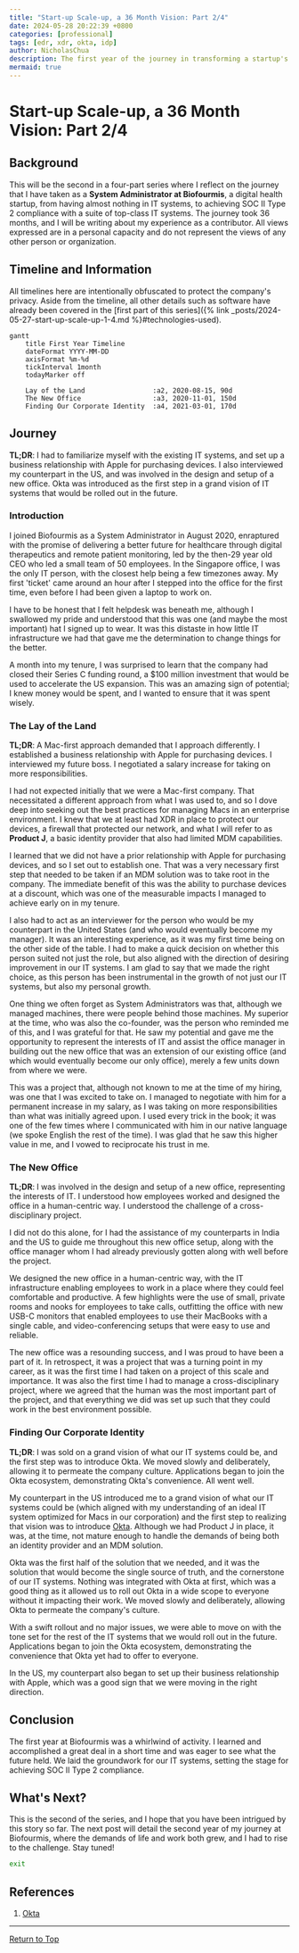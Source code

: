 ```yaml
---
title: "Start-up Scale-up, a 36 Month Vision: Part 2/4"
date: 2024-05-28 20:22:39 +0800
categories: [professional]
tags: [edr, xdr, okta, idp]
author: NicholasChua
description: The first year of the journey in transforming a startup's IT systems from nothing to SOC II Type 2 compliance in 36 months.
mermaid: true
---
```


# Start-up Scale-up, a 36 Month Vision: Part 2/4

## Background

This will be the second in a four-part series where I reflect on the journey that I have taken as a **System Administrator at Biofourmis**, a digital health startup, from having almost nothing in IT systems, to achieving SOC II Type 2 compliance with a suite of top-class IT systems. The journey took 36 months, and I will be writing about my experience as a contributor. All views expressed are in a personal capacity and do not represent the views of any other person or organization.

## Timeline and Information

All timelines here are intentionally obfuscated to protect the company's privacy. Aside from the timeline, all other details such as software have already been covered in the [first part of this series]({% link _posts/2024-05-27-start-up-scale-up-1-4.md %}#technologies-used).

```mermaid
gantt
    title First Year Timeline
    dateFormat YYYY-MM-DD
    axisFormat %m-%d
    tickInterval 1month
    todayMarker off

    Lay of the Land                 :a2, 2020-08-15, 90d
    The New Office                  :a3, 2020-11-01, 150d
    Finding Our Corporate Identity  :a4, 2021-03-01, 170d
```

## Journey

**TL;DR**: I had to familiarize myself with the existing IT systems, and set up a business relationship with Apple for purchasing devices. I also interviewed my counterpart in the US, and was involved in the design and setup of a new office. Okta was introduced as the first step in a grand vision of IT systems that would be rolled out in the future.

### Introduction

I joined Biofourmis as a System Administrator in August 2020, enraptured with the promise of delivering a better future for healthcare through digital therapeutics and remote patient monitoring, led by the then-29 year old CEO who led a small team of 50 employees. In the Singapore office, I was the only IT person, with the closest help being a few timezones away. My first 'ticket' came around an hour after I stepped into the office for the first time, even before I had been given a laptop to work on.

I have to be honest that I felt helpdesk was beneath me, although I swallowed my pride and understood that this was one (and maybe the most important) hat I signed up to wear. It was this distaste in how little IT infrastructure we had that gave me the determination to change things for the better.

A month into my tenure, I was surprised to learn that the company had closed their Series C funding round, a $100 million investment that would be used to accelerate the US expansion. This was an amazing sign of potential; I knew money would be spent, and I wanted to ensure that it was spent wisely.

### The Lay of the Land

**TL;DR**: A Mac-first approach demanded that I approach differently. I established a business relationship with Apple for purchasing devices. I interviewed my future boss. I negotiated a salary increase for taking on more responsibilities.

I had not expected initially that we were a Mac-first company. That necessitated a different approach from what I was used to, and so I dove deep into seeking out the best practices for managing Macs in an enterprise environment. I knew that we at least had XDR in place to protect our devices, a firewall that protected our network, and what I will refer to as **Product J**, a basic identity provider that also had limited MDM capabilities.

I learned that we did not have a prior relationship with Apple for purchasing devices, and so I set out to establish one. That was a very necessary first step that needed to be taken if an MDM solution was to take root in the company. The immediate benefit of this was the ability to purchase devices at a discount, which was one of the measurable impacts I managed to achieve early on in my tenure.

I also had to act as an interviewer for the person who would be my counterpart in the United States (and who would eventually become my manager). It was an interesting experience, as it was my first time being on the other side of the table. I had to make a quick decision on whether this person suited not just the role, but also aligned with the direction of desiring improvement in our IT systems. I am glad to say that we made the right choice, as this person has been instrumental in the growth of not just our IT systems, but also my personal growth.

One thing we often forget as System Administrators was that, although we managed machines, there were people behind those machines. My superior at the time, who was also the co-founder, was the person who reminded me of this, and I was grateful for that. He saw my potential and gave me the opportunity to represent the interests of IT and assist the office manager in building out the new office that was an extension of our existing office (and which would eventually become our only office), merely a few units down from where we were.

This was a project that, although not known to me at the time of my hiring, was one that I was excited to take on. I managed to negotiate with him for a permanent increase in my salary, as I was taking on more responsibilities than what was initially agreed upon. I used every trick in the book; it was one of the few times where I communicated with him in our native language (we spoke English the rest of the time). I was glad that he saw this higher value in me, and I vowed to reciprocate his trust in me.

### The New Office

**TL;DR**: I was involved in the design and setup of a new office, representing the interests of IT. I understood how employees worked and designed the office in a human-centric way. I understood the challenge of a cross-disciplinary project.

I did not do this alone, for I had the assistance of my counterparts in India and the US to guide me throughout this new office setup, along with the office manager whom I had already previously gotten along with well before the project.

We designed the new office in a human-centric way, with the IT infrastructure enabling employees to work in a place where they could feel comfortable and productive. A few highlights were the use of small, private rooms and nooks for employees to take calls, outfitting the office with new USB-C monitors that enabled employees to use their MacBooks with a single cable, and video-conferencing setups that were easy to use and reliable.

The new office was a resounding success, and I was proud to have been a part of it. In retrospect, it was a project that was a turning point in my career, as it was the first time I had taken on a project of this scale and importance. It was also the first time I had to manage a cross-disciplinary project, where we agreed that the human was the most important part of the project, and that everything we did was set up such that they could work in the best environment possible.

### Finding Our Corporate Identity

**TL;DR**: I was sold on a grand vision of what our IT systems could be, and the first step was to introduce Okta. We moved slowly and deliberately, allowing it to permeate the company culture. Applications began to join the Okta ecosystem, demonstrating Okta's convenience. All went well.

My counterpart in the US introduced me to a grand vision of what our IT systems could be (which aligned with my understanding of an ideal IT system optimized for Macs in our corporation) and the first step to realizing that vision was to introduce [Okta][1]. Although we had Product J in place, it was, at the time, not mature enough to handle the demands of being both an identity provider and an MDM solution.

Okta was the first half of the solution that we needed, and it was the solution that would become the single source of truth, and the cornerstone of our IT systems. Nothing was integrated with Okta at first, which was a good thing as it allowed us to roll out Okta in a wide scope to everyone without it impacting their work. We moved slowly and deliberately, allowing Okta to permeate the company's culture.

With a swift rollout and no major issues, we were able to move on with the tone set for the rest of the IT systems that we would roll out in the future. Applications began to join the Okta ecosystem, demonstrating the convenience that Okta yet had to offer to everyone.

In the US, my counterpart also began to set up their business relationship with Apple, which was a good sign that we were moving in the right direction.

## Conclusion

The first year at Biofourmis was a whirlwind of activity. I learned and accomplished a great deal in a short time and was eager to see what the future held. We laid the groundwork for our IT systems, setting the stage for achieving SOC II Type 2 compliance.

## What's Next?

This is the second of the series, and I hope that you have been intrigued by this story so far. The next post will detail the second year of my journey at Biofourmis, where the demands of life and work both grew, and I had to rise to the challenge. Stay tuned!

```bash
exit
```

## References

1. [Okta][1]

[1]: https://www.okta.com/

---

[Return to Top](#start-up-scale-up-a-36-month-vision-part-24)